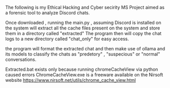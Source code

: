 The following is my Ethical Hacking and Cyber secirity MS Project aimed as a forensic tool to analyze Discord chats.

Once downloaded , running the main.py , assuming Discord is installed on the system will extract all the cache files present on the system and store them in a directory called "extracted"
The program then will copy the chat logs to a new directory called "chat_only" for easy access.

the program will format the extracted chat and then make use of ollama and its models to classify the chats as "predetory" , "suspecious" or "normal" conversations.

Extracted.bat exists only because running chromeCacheView via python caused errors
ChromeCacheView.exe is a freeware available on the Nirsoft website https://www.nirsoft.net/utils/chrome_cache_view.html
